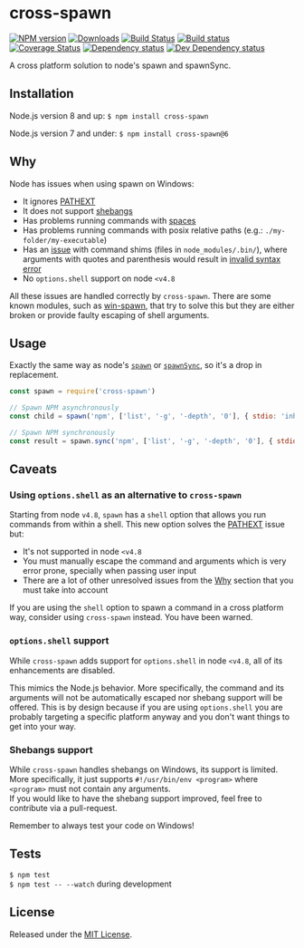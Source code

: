 # cross-spawn

[![NPM version][npm-image]][npm-url] [![Downloads][downloads-image]][npm-url] [![Build Status][travis-image]][travis-url] [![Build status][appveyor-image]][appveyor-url] [![Coverage Status][codecov-image]][codecov-url] [![Dependency status][david-dm-image]][david-dm-url] [![Dev Dependency status][david-dm-dev-image]][david-dm-dev-url]

[npm-url]: https://npmjs.org/package/cross-spawn
[downloads-image]: https://img.shields.io/npm/dm/cross-spawn.svg
[npm-image]: https://img.shields.io/npm/v/cross-spawn.svg
[travis-url]: https://travis-ci.org/moxystudio/node-cross-spawn
[travis-image]: https://img.shields.io/travis/moxystudio/node-cross-spawn/master.svg
[appveyor-url]: https://ci.appveyor.com/project/satazor/node-cross-spawn
[appveyor-image]: https://img.shields.io/appveyor/ci/satazor/node-cross-spawn/master.svg
[codecov-url]: https://codecov.io/gh/moxystudio/node-cross-spawn
[codecov-image]: https://img.shields.io/codecov/c/github/moxystudio/node-cross-spawn/master.svg
[david-dm-url]: https://david-dm.org/moxystudio/node-cross-spawn
[david-dm-image]: https://img.shields.io/david/moxystudio/node-cross-spawn.svg
[david-dm-dev-url]: https://david-dm.org/moxystudio/node-cross-spawn?type=dev
[david-dm-dev-image]: https://img.shields.io/david/dev/moxystudio/node-cross-spawn.svg

A cross platform solution to node's spawn and spawnSync.

## Installation

Node.js version 8 and up:
`$ npm install cross-spawn`

Node.js version 7 and under:
`$ npm install cross-spawn@6`

## Why

Node has issues when using spawn on Windows:

- It ignores [PATHEXT](https://github.com/joyent/node/issues/2318)
- It does not support [shebangs](<https://en.wikipedia.org/wiki/Shebang_(Unix)>)
- Has problems running commands with [spaces](https://github.com/nodejs/node/issues/7367)
- Has problems running commands with posix relative paths (e.g.: `./my-folder/my-executable`)
- Has an [issue](https://github.com/moxystudio/node-cross-spawn/issues/82) with command shims (files in `node_modules/.bin/`), where arguments with quotes and parenthesis would result in [invalid syntax error](https://github.com/moxystudio/node-cross-spawn/blob/e77b8f22a416db46b6196767bcd35601d7e11d54/test/index.test.js#L149)
- No `options.shell` support on node `<v4.8`

All these issues are handled correctly by `cross-spawn`.
There are some known modules, such as [win-spawn](https://github.com/ForbesLindesay/win-spawn), that try to solve this but they are either broken or provide faulty escaping of shell arguments.

## Usage

Exactly the same way as node's [`spawn`](https://nodejs.org/api/child_process.html#child_process_child_process_spawn_command_args_options) or [`spawnSync`](https://nodejs.org/api/child_process.html#child_process_child_process_spawnsync_command_args_options), so it's a drop in replacement.

```js
const spawn = require('cross-spawn')

// Spawn NPM asynchronously
const child = spawn('npm', ['list', '-g', '-depth', '0'], { stdio: 'inherit' })

// Spawn NPM synchronously
const result = spawn.sync('npm', ['list', '-g', '-depth', '0'], { stdio: 'inherit' })
```

## Caveats

### Using `options.shell` as an alternative to `cross-spawn`

Starting from node `v4.8`, `spawn` has a `shell` option that allows you run commands from within a shell. This new option solves
the [PATHEXT](https://github.com/joyent/node/issues/2318) issue but:

- It's not supported in node `<v4.8`
- You must manually escape the command and arguments which is very error prone, specially when passing user input
- There are a lot of other unresolved issues from the [Why](#why) section that you must take into account

If you are using the `shell` option to spawn a command in a cross platform way, consider using `cross-spawn` instead. You have been warned.

### `options.shell` support

While `cross-spawn` adds support for `options.shell` in node `<v4.8`, all of its enhancements are disabled.

This mimics the Node.js behavior. More specifically, the command and its arguments will not be automatically escaped nor shebang support will be offered. This is by design because if you are using `options.shell` you are probably targeting a specific platform anyway and you don't want things to get into your way.

### Shebangs support

While `cross-spawn` handles shebangs on Windows, its support is limited. More specifically, it just supports `#!/usr/bin/env <program>` where `<program>` must not contain any arguments.  
If you would like to have the shebang support improved, feel free to contribute via a pull-request.

Remember to always test your code on Windows!

## Tests

`$ npm test`  
`$ npm test -- --watch` during development

## License

Released under the [MIT License](https://www.opensource.org/licenses/mit-license.php).
